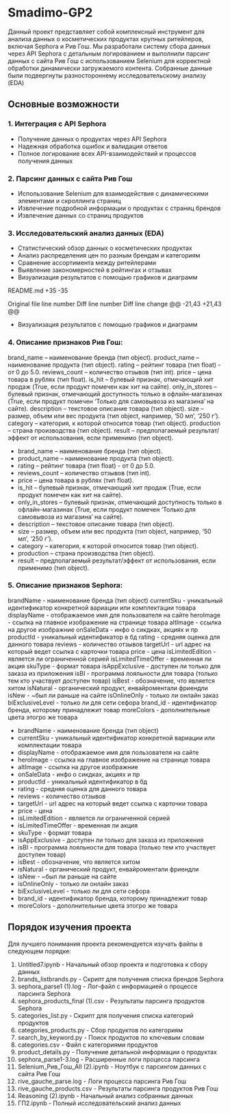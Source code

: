 # Smadimo-GP2
Данный проект представляет собой комплексный инструмент для анализа данных о косметических продуктах крупных ритейлеров, включая Sephora и Рив Гош. Мы разработали систему сбора данных через API Sephora с детальным логированием и выполнили парсинг данных с сайта Рив Гош с использованием Selenium для корректной обработки динамически загружаемого контента. Собранные данные были подвергнуты разностороннему исследовательскому анализу (EDA)

## Основные возможности

### 1. Интеграция с API Sephora
- Получение данных о продуктах через API Sephora
- Надежная обработка ошибок и валидация ответов
- Полное логирование всех API-взаимодействий и процессов получения данных

### 2. Парсинг данных с сайта Рив Гош
- Использование Selenium для взаимодействия с динамическими элементами и скроллинга страниц
- Извлечение подробной информации о продуктах с страниц брендов
- Извлечение данных со страниц продуктов

### 3. Исследовательский анализ данных (EDA)
- Статистический обзор данных о косметических продуктах
- Анализ распределения цен по разным брендам и категориям
- Сравнение ассортимента между ритейлерами
- Выявление закономерностей в рейтингах и отзывах
- Визуализация результатов с помощью графиков и диаграмм

‎README.md
+35
-35


Original file line number	Diff line number	Diff line change
@@ -21,43 +21,43 @@
- Визуализация результатов с помощью графиков и диаграмм

### 4. Описание признаков Рив Гош:
brand_name – наименование бренда (тип object).
product_name – наименование продукта (тип object).
rating – рейтинг товара (тип float) - от 0 до 5.0.
reviews_count – количество отзывов (тип int).
price – цена товара в рублях (тип float).
is_hit – булевый признак, отмечающий хит продаж (True, если продукт помечен как хит на сайте).
only_in_stores – булевый признак, отмечающий доступность только в офлайн-магазинах (True, если продукт помечен ‘Только для самовывоза из магазина’ на сайте).
description – текстовое описание товара (тип object).
size – размер, объем или вес продукта (тип object, например, ‘50 мл’, ‘250 г’).
category – категория, к которой относится товар (тип object).
production – страна производства (тип object).
result – предполагаемый результат/эффект от использования, если применимо (тип object).
- brand_name – наименование бренда (тип object).
- product_name – наименование продукта (тип object).
- rating – рейтинг товара (тип float) - от 0 до 5.0.
- reviews_count – количество отзывов (тип int).
- price – цена товара в рублях (тип float).
- is_hit – булевый признак, отмечающий хит продаж (True, если продукт помечен как хит на сайте).
- only_in_stores – булевый признак, отмечающий доступность только в офлайн-магазинах (True, если продукт помечен ‘Только для самовывоза из магазина’ на сайте).
- description – текстовое описание товара (тип object).
- size – размер, объем или вес продукта (тип object, например, ‘50 мл’, ‘250 г’).
- category – категория, к которой относится товар (тип object).
- production – страна производства (тип object).
- result – предполагаемый результат/эффект от использования, если применимо (тип object).

### 5. Описание признаков Sephora:
brandName  - наименование бренда (тип object)
currentSku - уникальный идентификатор конкретной вариации или комплектации товара
displayName - отображаемое имя для пользователя на сайте
heroImage - ссылка на главное изображение на странице товара
altImage - ссылка на другое изображние
onSaleData - инфо о сикдках, акциях и пр
productId - уникальный идентификатор в бд
rating - средняя оценка для данного товара
reviews - количество отзывов
targetUrl - url адрес на который ведет ссылка с карточки товара
price - цена
isLimitedEdition - является ли ограниченной серией
isLimitedTimeOffer - временная ли акция
skuType - формат товара
isAppExclusive - доступен ли только для заказа из приложения
isBI - программа лояльности для товара (только тем кто участвует доступен товар)
isBest - обозначение, что является хитом
isNatural - органический продукт, енвайроментали фриендли
isNew - ~был ли раньше на сайте
isOnlineOnly - только ли онлайн заказ
biExclusiveLevel - только ли для сети сефора
brand_id - идентификатор бренда, которому принадлежит товар
moreColors - дополнительные цвета этогро же товара
- brandName  - наименование бренда (тип object)
- currentSku - уникальный идентификатор конкретной вариации или комплектации товара
- displayName - отображаемое имя для пользователя на сайте
- heroImage - ссылка на главное изображение на странице товара
- altImage - ссылка на другое изображние
- onSaleData - инфо о сикдках, акциях и пр
- productId - уникальный идентификатор в бд
- rating - средняя оценка для данного товара
- reviews - количество отзывов
- targetUrl - url адрес на который ведет ссылка с карточки товара
- price - цена
- isLimitedEdition - является ли ограниченной серией
- isLimitedTimeOffer - временная ли акция
- skuType - формат товара
- isAppExclusive - доступен ли только для заказа из приложения
- isBI - программа лояльности для товара (только тем кто участвует доступен товар)
- isBest - обозначение, что является хитом
- isNatural - органический продукт, енвайроментали фриендли
- isNew - ~был ли раньше на сайте
- isOnlineOnly - только ли онлайн заказ
- biExclusiveLevel - только ли для сети сефора
- brand_id - идентификатор бренда, которому принадлежит товар
- moreColors - дополнительные цвета этогро же товара

## Порядок изучения проекта

Для лучшего понимания проекта рекомендуется изучать файлы в следующем порядке:

1. Untitled7.ipynb - Начальный обзор проекта и подготовка к сбору данных
2. brands_listbrands.py - Скрипт для получения списка брендов Sephora
3. sephora_parse1 (1).log - Лог-файл с информацией о процессе парсинга Sephora
4. sephora_products_final (1).csv - Результаты парсинга продуктов Sephora
5. categories_list.py - Скрипт для получения списка категорий продуктов
6. categories_products.py - Сбор продуктов по категориям
7. search_by_keyword.py - Поиск продуктов по ключевым словам
8. categories.csv - Файл с категориями продуктов
9. product_details.py - Получение детальной информации о продуктах
10. sephora_parse1-3.log - Расширенные логи процесса парсинга
11. Selenium_Рив_Гош_All (2).ipynb - Ноутбук с парсингом данных с сайта Рив Гош
12. rive_gauche_parse.log - Логи процесса парсинга Рив Гош
13. rive_gauche_products.csv - Результаты парсинга продуктов Рив Гош
14. Reasoning (2).ipynb - Начальный анализ собранных данных
15. ГП2.ipynb - Полный исследовательский анализ данных
